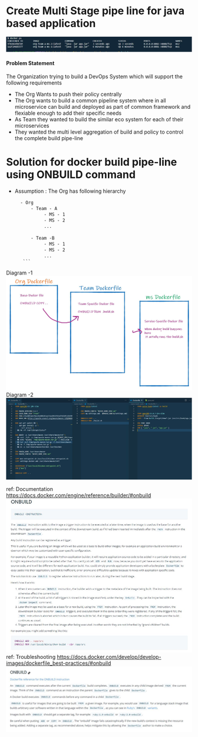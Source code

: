 # Create Multi Stage pipe line for java based application 

![/img/docker.JPG](/img/dockerps.JPG) 

#### Problem Statement 

The Organization trying to build a DevOps System which will support the following requirements  
 - The Org Wants to push their policy centrally 
 - The Org wants to build a common pipeline system where in all microservice can build and deployed as part of common framework and flexiable enough to add their specific needs
 - As Team they wanted to build the similar eco system for each of their microservices
 - They wanted the multi level aggregation of build and policy to control the complete build pipe-line
 
# Solution for docker build pipe-line using ONBUILD command 
 - Assumption : 
     The Org has following hierarchy 
     ```
       - Org 
           - Team - A
                - MS - 1 
                - MS - 2 
                ...
                
           - Team -B
                - MS - 1 
                - MS - 2 
                ...
        ```        
Diagram -1 
![/img/org.JPG](/img/org.JPG)
Diagram -2 
![/img/docker.JPG](/img/docker.JPG)   

ref: Documentation https://docs.docker.com/engine/reference/builder/#onbuild
![/img/docker.JPG](/img/onbuild.JPG) 
ref: Troubleshooting https://docs.docker.com/develop/develop-images/dockerfile_best-practices/#onbuild
![/img/docker.JPG](/img/tonbuild.JPG) 